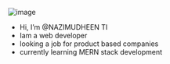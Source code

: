 ![image](https://user-images.githubusercontent.com/71973283/154400510-55e04aca-1362-4906-b829-a742cabdfadd.png)

- Hi, I’m @NAZIMUDHEEN TI
- Iam a web developer 
- looking a job for product based companies
- currently learning MERN stack development
